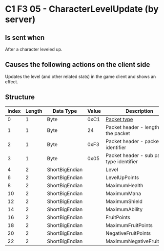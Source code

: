 # C1 F3 05 - CharacterLevelUpdate (by server)

## Is sent when

After a character leveled up.

## Causes the following actions on the client side

Updates the level (and other related stats) in the game client and shows an effect.

## Structure

| Index | Length | Data Type | Value | Description |
|-------|--------|-----------|-------|-------------|
| 0 | 1 |   Byte   | 0xC1  | [Packet type](PacketTypes.md) |
| 1 | 1 |    Byte   |   24   | Packet header - length of the packet |
| 2 | 1 |    Byte   | 0xF3  | Packet header - packet type identifier |
| 3 | 1 |    Byte   | 0x05  | Packet header - sub packet type identifier |
| 4 | 2 | ShortBigEndian |  | Level |
| 6 | 2 | ShortBigEndian |  | LevelUpPoints |
| 8 | 2 | ShortBigEndian |  | MaximumHealth |
| 10 | 2 | ShortBigEndian |  | MaximumMana |
| 12 | 2 | ShortBigEndian |  | MaximumShield |
| 14 | 2 | ShortBigEndian |  | MaximumAbility |
| 16 | 2 | ShortBigEndian |  | FruitPoints |
| 18 | 2 | ShortBigEndian |  | MaximumFruitPoints |
| 20 | 2 | ShortBigEndian |  | NegativeFruitPoints |
| 22 | 2 | ShortBigEndian |  | MaximumNegativeFruitPoints |